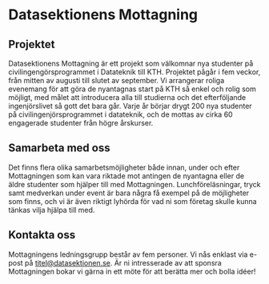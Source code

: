 # Datasektionens Mottagning

## Projektet

Datasektionens Mottagning är ett projekt som välkomnar nya studenter på civilingengörsprogrammet i Datateknik till KTH. Projektet pågår i fem veckor, från mitten av augusti till slutet av september. Vi arrangerar roliga evenemang för att göra de nyantagnas start på KTH så enkel och rolig som möjligt, med målet att introducera alla till studierna och det efterföljande ingenjörslivet så gott det bara går. Varje år börjar drygt 200 nya studenter på civilingenjörsprogrammet i datateknik, och de mottas av cirka 60 engagerade studenter från högre årskurser.

## Samarbeta med oss

Det finns flera olika samarbetsmöjligheter både innan, under och efter Mottagningen som kan vara riktade mot antingen de nyantagna eller de äldre studenter som hjälper till med Mottagningen. Lunchföreläsningar, tryck samt medverkan under event är bara några få exempel på de möjligheter som finns, och vi är även riktigt lyhörda för vad ni som företag skulle kunna tänkas vilja hjälpa till med.

## Kontakta oss

Mottagningens ledningsgrupp består av fem personer. Vi nås enklast via e-post på [titel@datasektionen.se](mailto:titel@datasektionen.se). Är ni intresserade av att sponsra Mottagningen bokar vi gärna in ett möte för att berätta mer och bolla idéer!
